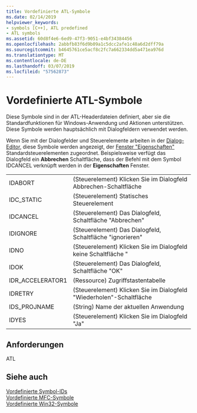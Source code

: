 ```yaml
---
title: Vordefinierte ATL-Symbole
ms.date: 02/14/2019
helpviewer_keywords:
- symbols [C++], ATL predefined
- ATL symbols
ms.assetid: 60d8f4e6-6ed9-47f3-9051-e4bf34384456
ms.openlocfilehash: 2abbfb83f6d9b09a1c5dcc2afe1c48a6d2dff79a
ms.sourcegitcommit: b4645761ce5acf8c2fc7a662334dd5a471ea976d
ms.translationtype: MT
ms.contentlocale: de-DE
ms.lasthandoff: 03/07/2019
ms.locfileid: "57562873"
---
```

# <a name="atl-predefined-symbols"></a>Vordefinierte ATL-Symbole

Diese Symbole sind in der ATL-Headerdateien definiert, aber sie die Standardfunktionen für Windows-Anwendung und Aktionen unterstützen. Diese Symbole werden hauptsächlich mit Dialogfeldern verwendet werden.

Wenn Sie mit der Dialogfelder und Steuerelemente arbeiten in der [Dialog-Editor](../windows/dialog-editor.md), diese Symbole werden angezeigt, der [Fenster "Eigenschaften"](/visualstudio/ide/reference/properties-window) Standardsteuerelementen zugeordnet. Beispielsweise verfügt das Dialogfeld ein **Abbrechen** Schaltfläche, dass der Befehl mit dem Symbol IDCANCEL verknüpft werden in der **Eigenschaften** Fenster.

|||
|-|-|
|IDABORT|(Steuerelement) Klicken Sie im Dialogfeld Abbrechen-Schaltfläche|
|IDC_STATIC|(Steuerelement) Statisches Steuerelement|
|IDCANCEL|(Steuerelement) Das Dialogfeld, Schaltfläche "Abbrechen"|
|IDIGNORE|(Steuerelement) Das Dialogfeld, Schaltfläche "ignorieren"|
|IDNO|(Steuerelement) Klicken Sie im Dialogfeld keine Schaltfläche "|
|IDOK|(Steuerelement) Das Dialogfeld, Schaltfläche "OK"|
|IDR_ACCELERATOR1|(Ressource) Zugriffstastentabelle|
|IDRETRY|(Steuerelement) Klicken Sie im Dialogfeld "Wiederholen"-Schaltfläche|
|IDS_PROJNAME|(String) Name der aktuellen Anwendung|
|IDYES|(Steuerelement) Klicken Sie im Dialogfeld "Ja"|

## <a name="requirements"></a>Anforderungen

ATL

## <a name="see-also"></a>Siehe auch

[Vordefinierte Symbol-IDs](../windows/predefined-symbol-ids.md)<br/>
[Vordefinierte MFC-Symbole](../windows/mfc-predefined-symbols.md)<br/>
[Vordefinierte Win32-Symbole](../windows/win32-predefined-symbols.md)<br/>